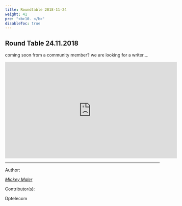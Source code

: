 ```yaml
---
title: Roundtable 2018-11-24
weight: 41
pre: "<b>10. </b>"
disableToc: true
---
```


## Round Table 24.11.2018

coming soon from a community member?
we are looking for a writer....


<iframe width="560" height="315" src="https://www.youtube.com/embed/RwxpC3-wuXE" frameborder="0" allow="accelerometer; autoplay; encrypted-media; gyroscope; picture-in-picture" allowfullscreen></iframe>


---
Author:


_[Mickey Maler](https://twitter.com/MickeyMaler)_


Contributor(s):


Dptelecom
